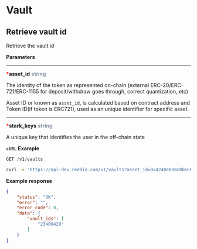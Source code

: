 # Vault

## Retrieve vault id

Retrieve the vault id 

**Parameters**

---

<strong style='color:red'>*</strong>**asset_id** <strong style='color:#8792a2'>string</strong>

The identity of the token as represented on-chain (external ERC-20/ERC-721/ERC-1155 for deposit/withdraw goes through, correct quantization, etc)

Asset ID or known as `asset_id`, is calculated based on contract address and Token ID(if token is ERC721), used as an unique identifier for specific asset. 

---

<strong style='color:red'>*</strong>**stark_keys** <strong style='color:#8792a2'>string</strong>

A unique key that identifies the user in the off-chain state

**`cURL` Example**
```jsx
GET /v1/vaults
```

```sh
curl -v 'https://api-dev.reddio.com/v1/vaults?asset_id=0x4240e8b8c0b6E6464a13F555F6395BbfE1c4bdf1&stark_keys=0x761f1709a72a7e1d9a503faf2a1067686f315acdc825a804e1281fbd39accda'
```

**Example response**
```json
{
	"status": "OK",
	"error": "",
	"error_code": 0,
	"data": {
		"vault_ids": [
			"23400429"
		]
	}
}
```